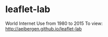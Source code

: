 # leaflet-lab

World Internet Use from 1980 to 2015
To view:
  http://aeibergen.github.io/leaflet-lab
  

